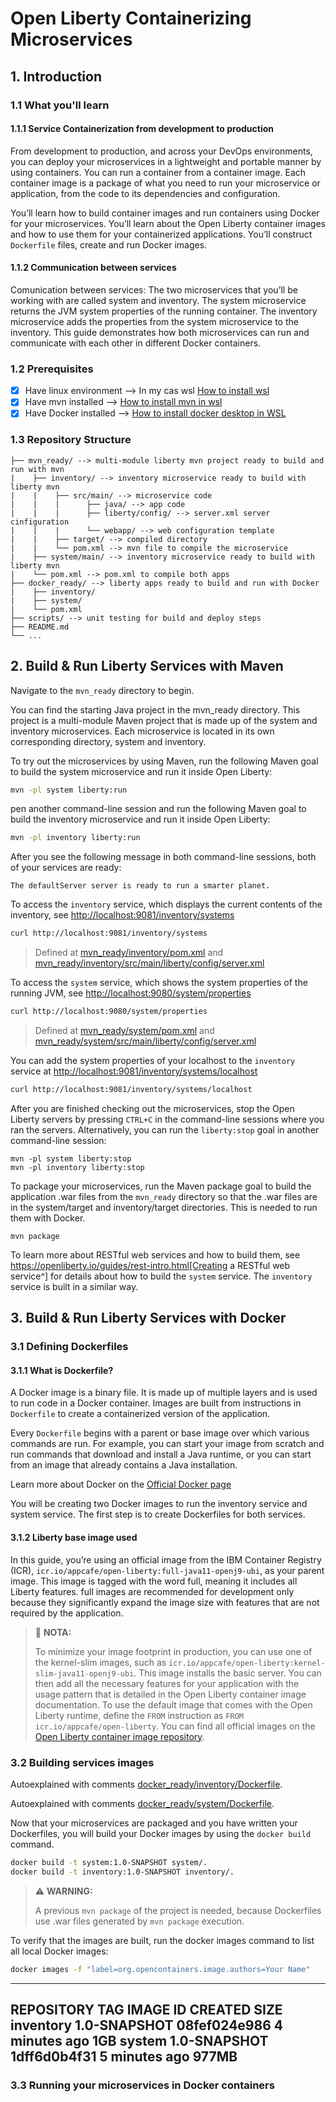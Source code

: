 # Open Liberty Containerizing Microservices

## 1. Introduction

### 1.1 What you'll learn

#### 1.1.1 Service Containerization from development to production

From development to production, and across your DevOps environments, you can deploy your microservices in a lightweight and portable manner by using containers. You can run a container from a container image. Each container image is a package of what you need to run your microservice or application, from the code to its dependencies and configuration.

You’ll learn how to build container images and run containers using Docker for your microservices. You’ll learn about the Open Liberty container images and how to use them for your containerized applications. You’ll construct `Dockerfile` files, create and run Docker images. 

#### 1.1.2 Communication between services

Comunication between services: The two microservices that you’ll be working with are called system and inventory. The system microservice returns the JVM system properties of the running container. The inventory microservice adds the properties from the system microservice to the inventory. This guide demonstrates how both microservices can run and communicate with each other in different Docker containers.

### 1.2 Prerequisites

- [x] Have linux environment --> In my cas wsl [How to install wsl](https://www.omgubuntu.co.uk/how-to-install-wsl2-on-windows-10)
- [x] Have mvn installed --> [How to install mvn in wsl](https://kontext.tech/article/630/install-maven-on-wsl)
- [x] Have Docker installed --> [How to install docker desktop in WSL](https://docs.docker.com/desktop/windows/wsl/)

### 1.3 Repository Structure

```
├── mvn_ready/ --> multi-module liberty mvn project ready to build and run with mvn
|    ├── inventory/ --> inventory microservice ready to build with liberty mvn
|    |    ├── src/main/ --> microservice code
|    |    |      ├── java/ --> app code
|    |    |      ├── liberty/config/ --> server.xml server cinfiguration
|    |    |      └── webapp/ --> web configuration template
|    |    ├── target/ --> compiled directory
|    |    └── pom.xml --> mvn file to compile the microservice
|    ├── system/main/ --> inventory microservice ready to build with liberty mvn
|    └── pom.xml --> pom.xml to compile both apps
├── docker_ready/ --> liberty apps ready to build and run with Docker
|    ├── inventory/
|    ├── system/
|    └── pom.xml
├── scripts/ --> unit testing for build and deploy steps 
├── README.md
└── ...
```

## 2. Build & Run Liberty Services with Maven

Navigate to the `mvn_ready` directory to begin.

You can find the starting Java project in the mvn_ready directory. This project is a multi-module Maven project that is made up of the system and inventory microservices. Each microservice is located in its own corresponding directory, system and inventory.

To try out the microservices by using Maven, run the following Maven goal to build the system microservice and run it inside Open Liberty:

```bash
mvn -pl system liberty:run
```

pen another command-line session and run the following Maven goal to build the inventory microservice and run it inside Open Liberty:

```bash
mvn -pl inventory liberty:run
```

After you see the following message in both command-line sessions, both of your services are ready:

```
The defaultServer server is ready to run a smarter planet.
```

To access the `inventory` service, which displays the current contents of the inventory, see [http://localhost:9081/inventory/systems](http://localhost:9081/inventory/systems)

```bash
curl http://localhost:9081/inventory/systems
```


> Defined at [mvn_ready/inventory/pom.xml](mvn_ready/inventory/pom.xml) and [mvn_ready/inventory/src/main/liberty/config/server.xml](mvn_ready/inventory/src/main/liberty/config/server.xml)

To access the `system` service, which shows the system properties of the running JVM, see [http://localhost:9080/system/properties](http://localhost:9080/system/properties)

```bash
curl http://localhost:9080/system/properties
```

> Defined at [mvn_ready/system/pom.xml](mvn_ready/system/pom.xml) and [mvn_ready/system/src/main/liberty/config/server.xml](mvn_ready/system/src/main/liberty/config/server.xml)

You can add the system properties of your localhost to the `inventory` service at [http://localhost:9081/inventory/systems/localhost](http://localhost:9081/inventory/systems/localhost)

```bash
curl http://localhost:9081/inventory/systems/localhost
```

After you are finished checking out the microservices, stop the Open Liberty servers by pressing `CTRL+C` in the command-line sessions where you ran the servers. Alternatively, you can run the `liberty:stop` goal in another command-line session:

```
mvn -pl system liberty:stop
mvn -pl inventory liberty:stop
```

To package your microservices, run the Maven package goal to build the application .war files from the `mvn_ready` directory so that the .war files are in the system/target and inventory/target directories. This is needed to run them with Docker.

```
mvn package
```

To learn more about RESTful web services and how to build them, see https://openliberty.io/guides/rest-intro.html[Creating a RESTful web service^] for details about how to build the `system` service. The `inventory` service is built in a similar way.

## 3. Build & Run Liberty Services with Docker

### 3.1 Defining Dockerfiles

#### 3.1.1 What is Dockerfile?

A Docker image is a binary file. It is made up of multiple layers and is used to run code in a Docker container. Images are built from instructions in `Dockerfile` to create a containerized version of the application.

Every `Dockerfile` begins with a parent or base image over which various commands are run. For example, you can start your image from scratch and run commands that download and install a Java runtime, or you can start from an image that already contains a Java installation.

Learn more about Docker on the [Official Docker page](https://www.docker.com/what-docker)

You will be creating two Docker images to run the inventory service and system service. The first step is to create Dockerfiles for both services.

#### 3.1.2 Liberty base image used

In this guide, you’re using an official image from the IBM Container Registry (ICR), `icr.io/appcafe/open-liberty:full-java11-openj9-ubi`, as your parent image. This image is tagged with the word full, meaning it includes all Liberty features. full images are recommended for development only because they significantly expand the image size with features that are not required by the application.

>:mega: **NOTA:**
>
>To minimize your image footprint in production, you can use one of the kernel-slim images, such as `icr.io/appcafe/open-liberty:kernel-slim-java11-openj9-ubi`. This image installs the basic server. You can then add all the necessary features for your application with the usage pattern that is detailed in the Open Liberty container image documentation. To use the default image that comes with the Open Liberty runtime, define the `FROM` instruction as `FROM icr.io/appcafe/open-liberty`. You can find all official images on the [Open Liberty container image repository](https://openliberty.io/docs/latest/container-images.html).

### 3.2 Building services images

Autoexplained with comments [docker_ready/inventory/Dockerfile](docker_ready/inventory/Dockerfile).

Autoexplained with comments [docker_ready/system/Dockerfile](docker_ready/inventory/Dockerfile).

Now that your microservices are packaged and you have written your Dockerfiles, you will build your Docker images by using the `docker build` command.

```bash
docker build -t system:1.0-SNAPSHOT system/.
docker build -t inventory:1.0-SNAPSHOT inventory/.
```

>:warning: **WARNING:**
>
> A previous `mvn package` of the project is needed, because Dockerfiles use .war files generated by `mvn package` execution.

To verify that the images are built, run the docker images command to list all local Docker images:

```bash
docker images -f "label=org.opencontainers.image.authors=Your Name"
```
----
REPOSITORY    TAG             IMAGE ID        CREATED          SIZE
inventory     1.0-SNAPSHOT    08fef024e986    4 minutes ago    1GB
system        1.0-SNAPSHOT    1dff6d0b4f31    5 minutes ago    977MB
----


### 3.3 Running your microservices in Docker containers


